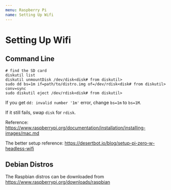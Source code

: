 ```yaml
---
menu: Raspberry Pi
name: Setting Up Wifi
---
```


# Setting Up Wifi

## Command Line

```shell
# find the SD card
diskutil list
diskutil unmountDisk /dev/disk<disk# from diskutil>
sudo dd bs=1m if=path/to/distro.img of=/dev/rdisk<disk# from diskutil> conv=sync
sudo diskutil eject /dev/rdisk<disk# from diskutil>
```

If you get `dd: invalid number '1m'` error, change `bs=1m` to `bs=1M`.

If it still fails, swap `disk` for `rdisk`.

Reference: https://www.raspberrypi.org/documentation/installation/installing-images/mac.md

The better setup reference: https://desertbot.io/blog/setup-pi-zero-w-headless-wifi

## Debian Distros

The Raspbian distros can be downloaded from https://www.raspberrypi.org/downloads/raspbian
